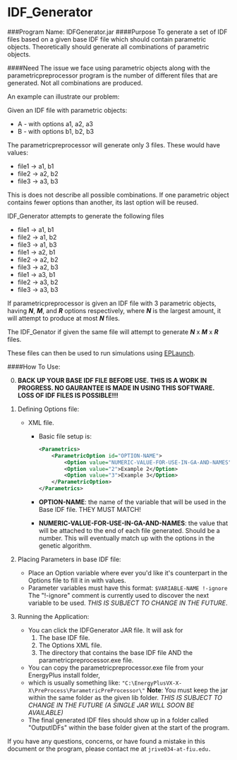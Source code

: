 IDF_Generator
===================

###Program Name: IDFGenerator.jar
####Purpose
To generate a set of IDF files based on a given base IDF file 
which should contain parametric objects. Theoretically should generate all
combinations of parametric objects.  

####Need
The issue we face using parametric objects along with
the parametricpreprocessor program is the number of different files that
are generated. Not all combinations are produced.  

An example can illustrate our problem:  

Given an IDF file with parametric objects:  

* A - with options a1, a2, a3
* B - with options b1, b2, b3

The parametricpreprocessor will generate only 3 files. These would have values:  

* file1 -> a1, b1
* file2 -> a2, b2
* file3 -> a3, b3


This is does not describe all possible combinations. If one parametric object
contains fewer options than another, its last option will be reused.

IDF_Generator attempts to generate the following files

* file1 -> a1, b1
* file2 -> a1, b2
* file3 -> a1, b3
* file1 -> a2, b1
* file2 -> a2, b2
* file3 -> a2, b3
* file1 -> a3, b1
* file2 -> a3, b2
* file3 -> a3, b3

If parametricpreprocessor is given an IDF file with 3 parametric objects,
having ***N***, ***M***, and ***R*** options respectively, where ***N*** is the largest amount, it
will attempt to produce at most ***N*** files.

The IDF_Genator if given the same file will attempt to generate ***N*** x ***M*** x ***R*** files.

These files can then be used to run simulations using [EPLaunch](http://apps1.eere.energy.gov/buildings/energyplus/energyplus_utilities.cfm).


####How To Use: 

0. **BACK UP YOUR BASE IDF FILE BEFORE USE.  THIS IS A WORK IN PROGRESS. NO GAURANTEE IS MADE IN USING THIS SOFTWARE. LOSS OF IDF FILES IS POSSIBLE!!!**

1. Defining Options file:
	* XML file. 
		* Basic file setup is:

			```xml
			<Parametrics>
				<ParametricOption id="OPTION-NAME">
					<Option value="NUMERIC-VALUE-FOR-USE-IN-GA-AND-NAMES">Option Text</Option>
					<Option value="2">Example 2</Option>
					<Option value="3">Example 3</Option>
				</ParametricOption>
			</Parametrics>
			```
		* **OPTION-NAME**: the name of the variable that will be used in the Base IDF file. THEY MUST MATCH!
		* **NUMERIC-VALUE-FOR-USE-IN-GA-AND-NAMES**: the value that will be attached to the end of each file generated.  Should be a number.
	  	This will eventually match up with the options in the genetic algorithm. 
	  
2. Placing Parameters in base IDF file:
	* Place an Option variable where ever you'd like it's counterpart in the Options file to fill it in with values.
	* Parameter variables must have this format: `$VARIABLE-NAME !-ignore`
	  The "!-ignore" comment is currently used to discover the next variable to be used. *THIS IS SUBJECT TO CHANGE IN THE FUTURE*.

3. Running the Application:
	* You can click the IDFGenerator JAR file. It will ask for 
		1. The base IDF file.
		2. The Options XML file. 
		3. The directory that contains the base IDF file AND the parametricpreprocessor.exe file.  
	* You can copy the parametricpreprocessor.exe file from your EnergyPlus install folder, 
	* which is usually something like: `"C:\EnergyPlusVX-X-X\PreProcess\ParametricPreProcessor\"`
  	**Note**: You must keep the jar within the same folder as the given lib folder. 
  	*THIS IS SUBJECT TO CHANGE IN THE FUTURE (A SINGLE JAR WILL SOON BE AVAILABLE)*
	* The final generated IDF files should show up in a folder called "OutputIDFs" within the base folder given at the start of the program.
	  
If you have any questions, concerns, or have found a mistake in this document or the program, please contact me at `jrive034-at-fiu.edu.`

